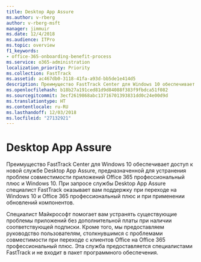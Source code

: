```yaml
---
title: Desktop App Assure
ms.author: v-rberg
author: v-rberg-msft
manager: jimmuir
ms.date: 12/4/2018
ms.audience: ITPro
ms.topic: overview
f1_keywords:
- office-365-onboarding-benefit-process
ms.service: o365-administration
localization_priority: Priority
ms.collection: FastTrack
ms.assetid: ac467db0-3118-41fa-a93d-bb5de1e414d5
description: Преимущество FastTrack Center для Windows 10 обеспечивает доступ к службе Desktop App Assure, предназначенной для устранения проблем совместимости приложений Office 365 профессиональный плюс и Windows 10.
ms.openlocfilehash: b18b27a191ced81d9d84088f383f9fbdca51f082
ms.sourcegitcommit: 3ecf2619868abc13716701393831dd0c24e00d9d
ms.translationtype: HT
ms.contentlocale: ru-RU
ms.lasthandoff: 12/03/2018
ms.locfileid: "27132921"
---
```

# <a name="desktop-app-assure"></a>Desktop App Assure

Преимущество FastTrack Center для Windows 10 обеспечивает доступ к новой службе Desktop App Assure, предназначенной для устранения проблем совместимости приложений Office 365 профессиональный плюс и Windows 10. При запросе службы Desktop App Assure специалист FastTrack оказывает вам поддержку при переходе на Windows 10 и Office 365 профессиональный плюс и при применении обновлений компонентов. 

Специалист Майкрософт помогает вам устранять существующие проблемы приложений без дополнительной платы при наличии соответствующей подписки. Кроме того, мы предоставляем руководство пользователям, столкнувшимся с проблемами совместимости при переходе с клиентов Office на Office 365 профессиональный плюс. Эта служба предоставляется специалистами FastTrack и не входит в пакет программного обеспечения.

  

    

 
